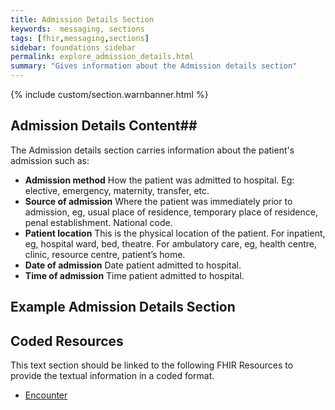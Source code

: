 ```yaml
---
title: Admission Details Section
keywords:  messaging, sections
tags: [fhir,messaging,sections]
sidebar: foundations_sidebar
permalink: explore_admission_details.html
summary: "Gives information about the Admission details section"
---
```


{% include custom/section.warnbanner.html %}

## Admission Details Content##
The Admission details section carries information about the patient's admission such as:

- **Admission method** How the patient was admitted to hospital. Eg: elective,
emergency, maternity, transfer, etc.
- **Source of admission** Where the patient was immediately prior to admission, eg, usual place of residence, temporary place of residence, penal establishment. National code.
- **Patient location** This is the physical location of the patient. For inpatient, eg, hospital ward, bed, theatre. For ambulatory care, eg, health centre, clinic, resource centre, patient’s home.
- **Date of admission** Date patient admitted to hospital.
- **Time of admission** Time patient admitted to hospital.

##  Example Admission Details Section ##

<script src="https://gist.github.com/unicorn150161/d5c160a331e626db261084cbd99372ee.js"></script>

## Coded Resources ##

This text section should be linked to the following FHIR Resources to provide the textual information in a coded format.

- [Encounter](design_encounter.html)






